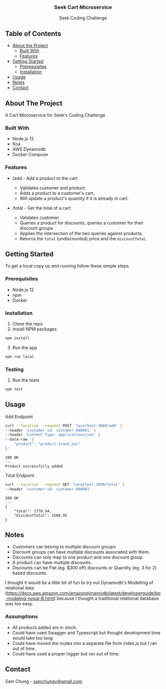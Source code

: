 <br />
<p align="center">
  <h3 align="center">Seek Cart Microservice</h3>

  <p align="center">
    Seek Coding Challenge
    <br />
  </p>
</p>



<!-- TABLE OF CONTENTS -->
## Table of Contents

* [About the Project](#about-the-project)
  * [Built With](#built-with)
  * [Features]($features)
* [Getting Started](#getting-started)
  * [Prerequisites](#prerequisites)
  * [Installation](#installation)
* [Usage](#usage)
* [Notes](#notes)
* [Contact](#contact)

<!-- ABOUT THE PROJECT -->
## About The Project

A Cart Microservice for Seek's Coding Challenge

### Built With
* Node.js 12
* Koa
* AWS Dynamodb
* Docker Compose

### Features
* /add   - Add a product to the cart
  * Validates customer and product.
  * Adds a product to a customer's cart.
  * Will update a product's quantity if it is already in cart.

* /total - Get the total of a cart
  * Validates customer
  * Queries a product for discounts, queries a customer for their discount groups
  * Applies the intersection of the two queries against products.
  * Returns the `total` (undiscounted) price and the `discountTotal`.

<!-- GETTING STARTED -->
## Getting Started

To get a local copy up and running follow these simple steps.

### Prerequisites

* Node.js 12
* npm
* Docker

### Installation
 
1. Clone the repo
2. Install NPM packages
```sh
npm install
```
3. Run the app
```sh
npm run local
```

### Testing
1. Run the tests
```sh
npm test
```

## Usage

Add Endpoint

```sh
curl --location --request POST 'localhost:3000/add' \
--header 'customer-id: customer-000001' \
--header 'Content-Type: application/json' \
--data-raw '{
    "product": "product-stand_out"
}'
```
```
200 OK
---
Product successfully added
```

Total Endpoint
```sh
curl --location --request GET 'localhost:3000/total' \
--header 'customer-id: customer-000001'
```
```
200 OK
---
{
    "total": 1778.94,
    "discountTotal": 1508.95
}
```

## Notes

* Customers can belong to multiple discount groups.
* Discount groups can have multiple discounts associated with them.
* Discounts can only map to one product and one discount group.
* A product can have multiple discounts.
* Discounts can be Flat (eg. $300 off) discounts or Quantity (eg. 3 for 2) based discounts.

I thought it would be a little bit of fun to try out Dynamodb's Modelling of relational data (https://docs.aws.amazon.com/amazondynamodb/latest/developerguide/bp-modeling-nosql-B.html) because I thought a traditional relational database was too easy.

### Assumptions
* All products added are in stock.
* Could have used Swagger and Typescript but thought development time would take too long.
* Could have moved the routes into a separate file from index.js but I ran out of time.
* Could have used a proper logger but ran out of time.

## Contact

Sam Chung - samchungy@gmail.com
